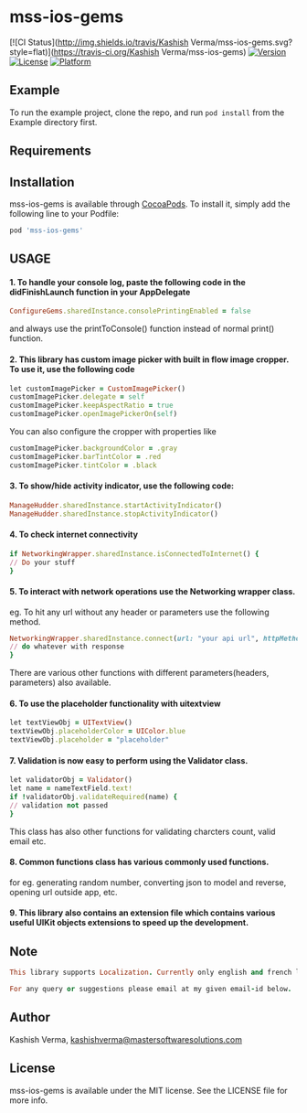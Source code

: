 # mss-ios-gems

[![CI Status](http://img.shields.io/travis/Kashish Verma/mss-ios-gems.svg?style=flat)](https://travis-ci.org/Kashish Verma/mss-ios-gems)
[![Version](https://img.shields.io/cocoapods/v/mss-ios-gems.svg?style=flat)](http://cocoapods.org/pods/mss-ios-gems)
[![License](https://img.shields.io/cocoapods/l/mss-ios-gems.svg?style=flat)](http://cocoapods.org/pods/mss-ios-gems)
[![Platform](https://img.shields.io/cocoapods/p/mss-ios-gems.svg?style=flat)](http://cocoapods.org/pods/mss-ios-gems)

## Example

To run the example project, clone the repo, and run `pod install` from the Example directory first.

## Requirements

## Installation

mss-ios-gems is available through [CocoaPods](http://cocoapods.org). To install
it, simply add the following line to your Podfile:

```ruby
pod 'mss-ios-gems'
```

## USAGE

#### 1. To handle your console log, paste the following code in the didFinishLaunch function in your AppDelegate

```ruby
ConfigureGems.sharedInstance.consolePrintingEnabled = false
```
and always use the printToConsole() function instead of normal print() function.

#### 2. This library has custom image picker with built in flow image cropper. To use it, use the following code

```ruby
let customImagePicker = CustomImagePicker()
customImagePicker.delegate = self
customImagePicker.keepAspectRatio = true
customImagePicker.openImagePickerOn(self)
```
You can also configure the cropper with properties like 
```ruby
customImagePicker.backgroundColor = .gray
customImagePicker.barTintColor = .red
customImagePicker.tintColor = .black
```

#### 3. To show/hide activity indicator, use the following code:

```ruby
ManageHudder.sharedInstance.startActivityIndicator()
ManageHudder.sharedInstance.stopActivityIndicator()
```

#### 4. To check internet connectivity

```ruby
if NetworkingWrapper.sharedInstance.isConnectedToInternet() {
// Do your stuff
}
```

#### 5. To interact with network operations use the Networking wrapper class.
eg. To hit any url without any header or parameters use the following method.

```ruby
NetworkingWrapper.sharedInstance.connect(url: "your api url", httpMethod: .get) { (response) in
// do whatever with response
}
```
There are various other functions with different parameters(headers, parameters) also available.


#### 6. To use the placeholder functionality with uitextview

```ruby
let textViewObj = UITextView()
textViewObj.placeholderColor = UIColor.blue
textViewObj.placeholder = "placeholder"
```

#### 7. Validation is now easy to perform using the Validator class.

```ruby
let validatorObj = Validator()
let name = nameTextField.text!
if !validatorObj.validateRequired(name) {
// validation not passed
}
```
This class has also other functions for validating charcters count, valid email etc.

#### 8. Common functions class has various commonly used functions.
for eg. generating random number, converting json to model and reverse, opening url outside app, etc.


#### 9. This library also contains an extension file which contains various useful UIKit objects extensions to speed up the development.


## Note

```ruby
This library supports Localization. Currently only english and french language is added. We will add more languages and various other useful functionality in its future release.

For any query or suggestions please email at my given email-id below.
```


## Author

Kashish Verma, kashishverma@mastersoftwaresolutions.com

## License

mss-ios-gems is available under the MIT license. See the LICENSE file for more info.
